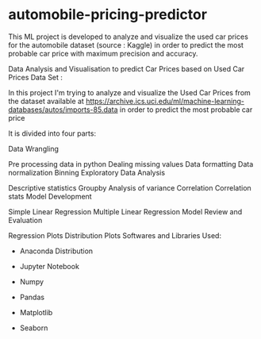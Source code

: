 # automobile-pricing-predictor
This ML project is developed to analyze and visualize the used car prices for the automobile dataset (source : Kaggle) in order to predict the most probable car price with maximum precision and accuracy.

Data Analysis and Visualisation to predict Car Prices based on Used Car Prices Data Set : 

In this project I'm trying to analyze and visualize the Used Car Prices from the dataset available at https://archive.ics.uci.edu/ml/machine-learning-databases/autos/imports-85.data in order to predict the most probable car price

It is divided into four parts:

Data Wrangling

Pre processing data in python
Dealing missing values
Data formatting
Data normalization
Binning
Exploratory Data Analysis

Descriptive statistics
Groupby
Analysis of variance
Correlation
Correlation stats
Model Development

Simple Linear Regression
Multiple Linear Regression
Model Review and Evaluation

Regression Plots
Distribution Plots
Softwares and Libraries Used:
   - Anaconda Distribution
- Jupyter Notebook

- Numpy
- Pandas
- Matplotlib
- Seaborn
